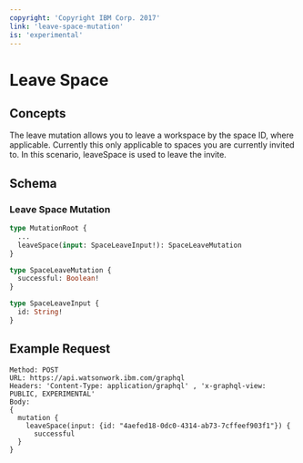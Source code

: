 ```yaml
---
copyright: 'Copyright IBM Corp. 2017'
link: 'leave-space-mutation'
is: 'experimental'
---
```


# Leave Space

## Concepts

The leave mutation allows you to leave a workspace by the space ID, where applicable. Currently this only applicable to spaces you are currently invited to.
In this scenario, leaveSpace is used to leave the invite. 

## Schema

### Leave Space Mutation



```graphql
type MutationRoot {
  ...
  leaveSpace(input: SpaceLeaveInput!): SpaceLeaveMutation
}

type SpaceLeaveMutation {
  successful: Boolean!
}

type SpaceLeaveInput {
  id: String!
}
```

## Example Request

~~~~
Method: POST
URL: https://api.watsonwork.ibm.com/graphql
Headers: 'Content-Type: application/graphql' , 'x-graphql-view: PUBLIC, EXPERIMENTAL'
Body:
{
  mutation {
    leaveSpace(input: {id: "4aefed18-0dc0-4314-ab73-7cffeef903f1"}) {
      successful
  }
}
~~~~


